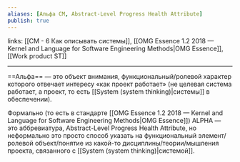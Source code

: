 ```yaml
---
aliases: [Альфа СМ, Abstract-Level Progress Health Attribute]
publish: true
---
```

links: [[СМ - 6 Как описывать системы]], [[OMG Essence 1.2 2018 — Kernel and Language for Software Engineering Methods|OMG Essence]], [[Work product ST]]

---

==Альфа== — это объект внимания, функциональный/ролевой характер которого отвечает интересу «как проект работает» (не целевая система работает, а проект, то есть [[System (system thinking)|системы]] в обеспечении).

Формально (то есть в стандарте [[OMG Essence 1.2 2018 — Kernel and Language for Software Engineering Methods|OMG Essence]]) ALPHA — это аббревиатура, Abstract-Level Progress Health Attribute, но неформально это просто способ указать на функциональный элемент/ролевой объект/понятие из какой-то дисциплины/теории/мышления проекта, связанного с [[System (system thinking)|системой]].
